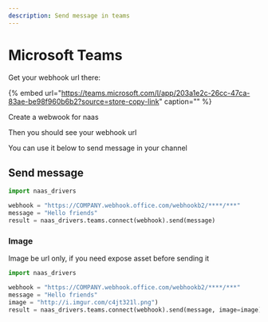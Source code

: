 ```yaml
---
description: Send message in teams
---
```


# Microsoft Teams

Get your webhook url there:

{% embed url="https://teams.microsoft.com/l/app/203a1e2c-26cc-47ca-83ae-be98f960b6b2?source=store-copy-link" caption="" %}

Create a webwook for naas

Then you should see your webhook url

You can use it below to send message in your channel

## Send message

```python
import naas_drivers

webhook = "https://COMPANY.webhook.office.com/webhookb2/****/***"
message = "Hello friends"
result = naas_drivers.teams.connect(webhook).send(message)
```

### Image

Image be url only, if you need expose asset before sending it

```python
import naas_drivers

webhook = "https://COMPANY.webhook.office.com/webhookb2/****/***"
message = "Hello friends"
image = "http://i.imgur.com/c4jt321l.png")
result = naas_drivers.teams.connect(webhook).send(message, image=image)
```


